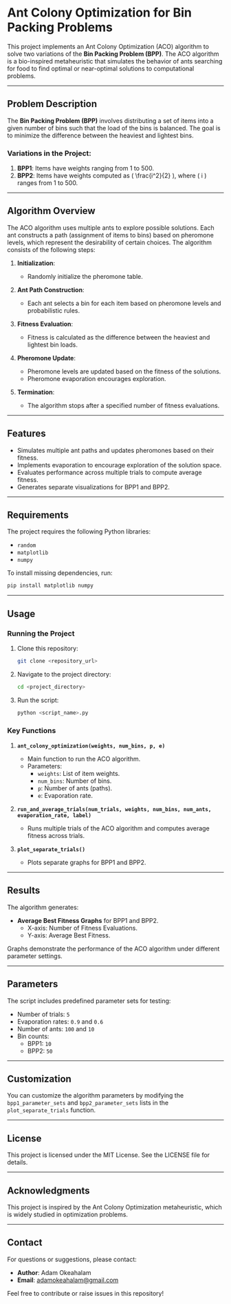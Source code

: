 # Ant Colony Optimization for Bin Packing Problems

This project implements an Ant Colony Optimization (ACO) algorithm to solve two variations of the **Bin Packing Problem (BPP)**. The ACO algorithm is a bio-inspired metaheuristic that simulates the behavior of ants searching for food to find optimal or near-optimal solutions to computational problems.

---

## Problem Description
The **Bin Packing Problem (BPP)** involves distributing a set of items into a given number of bins such that the load of the bins is balanced. The goal is to minimize the difference between the heaviest and lightest bins.

### Variations in the Project:
1. **BPP1**: Items have weights ranging from 1 to 500.
2. **BPP2**: Items have weights computed as \( \frac{i^2}{2} \), where \( i \) ranges from 1 to 500.

---

## Algorithm Overview
The ACO algorithm uses multiple ants to explore possible solutions. Each ant constructs a path (assignment of items to bins) based on pheromone levels, which represent the desirability of certain choices. The algorithm consists of the following steps:

1. **Initialization**:
   - Randomly initialize the pheromone table.

2. **Ant Path Construction**:
   - Each ant selects a bin for each item based on pheromone levels and probabilistic rules.

3. **Fitness Evaluation**:
   - Fitness is calculated as the difference between the heaviest and lightest bin loads.

4. **Pheromone Update**:
   - Pheromone levels are updated based on the fitness of the solutions.
   - Pheromone evaporation encourages exploration.

5. **Termination**:
   - The algorithm stops after a specified number of fitness evaluations.

---

## Features
- Simulates multiple ant paths and updates pheromones based on their fitness.
- Implements evaporation to encourage exploration of the solution space.
- Evaluates performance across multiple trials to compute average fitness.
- Generates separate visualizations for BPP1 and BPP2.

---

## Requirements
The project requires the following Python libraries:
- `random`
- `matplotlib`
- `numpy`

To install missing dependencies, run:
```bash
pip install matplotlib numpy
```

---

## Usage

### Running the Project
1. Clone this repository:
   ```bash
   git clone <repository_url>
   ```
2. Navigate to the project directory:
   ```bash
   cd <project_directory>
   ```
3. Run the script:
   ```bash
   python <script_name>.py
   ```

### Key Functions
1. **`ant_colony_optimization(weights, num_bins, p, e)`**
   - Main function to run the ACO algorithm.
   - Parameters:
     - `weights`: List of item weights.
     - `num_bins`: Number of bins.
     - `p`: Number of ants (paths).
     - `e`: Evaporation rate.

2. **`run_and_average_trials(num_trials, weights, num_bins, num_ants, evaporation_rate, label)`**
   - Runs multiple trials of the ACO algorithm and computes average fitness across trials.

3. **`plot_separate_trials()`**
   - Plots separate graphs for BPP1 and BPP2.

---

## Results
The algorithm generates:
- **Average Best Fitness Graphs** for BPP1 and BPP2.
  - X-axis: Number of Fitness Evaluations.
  - Y-axis: Average Best Fitness.

Graphs demonstrate the performance of the ACO algorithm under different parameter settings.

---

## Parameters
The script includes predefined parameter sets for testing:
- Number of trials: `5`
- Evaporation rates: `0.9` and `0.6`
- Number of ants: `100` and `10`
- Bin counts:
  - BPP1: `10`
  - BPP2: `50`

---

## Customization
You can customize the algorithm parameters by modifying the `bpp1_parameter_sets` and `bpp2_parameter_sets` lists in the `plot_separate_trials` function.

---

## License
This project is licensed under the MIT License. See the LICENSE file for details.

---

## Acknowledgments
This project is inspired by the Ant Colony Optimization metaheuristic, which is widely studied in optimization problems.

---

## Contact
For questions or suggestions, please contact:
- **Author**: Adam Okeahalam 
- **Email**: adamokeahalam@gmail.com

Feel free to contribute or raise issues in this repository!

